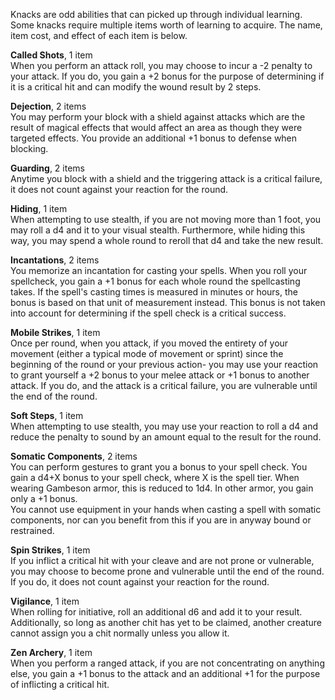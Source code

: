 Knacks are odd abilities that can picked up through individual learning. Some knacks require multiple items worth of learning to acquire. The name, item cost, and effect of each item is below.

**Called Shots**, 1 item  
When you perform an attack roll, you may choose to incur a -2 penalty to your attack. If you do, you gain a +2 bonus for the purpose of determining if it is a critical hit and can modify the wound result by 2 steps.

**Dejection**, 2 items  
You may perform your block with a shield against attacks which are the result of magical effects that would affect an area as though they were targeted effects. You provide an additional +1 bonus to defense when blocking.

**Guarding**, 2 items  
Anytime you block with a shield and the triggering attack is a critical failure, it does not count against your reaction for the round.

**Hiding**, 1 item  
When attempting to use stealth, if you are not moving more than 1 foot, you may roll a d4 and it to your visual stealth. Furthermore, while hiding this way, you may spend a whole round to reroll that d4 and take the new result.

**Incantations**, 2 items  
You memorize an incantation for casting your spells. When you roll your spellcheck, you gain a +1 bonus for each whole round the spellcasting takes. If the spell's casting times is measured in minutes or hours, the bonus is based on that unit of measurement instead. This bonus is not taken into account for determining if the spell check is a critical success.

**Mobile Strikes**, 1 item  
Once per round, when you attack, if you moved the entirety of your movement (either a typical mode of movement or sprint) since the beginning of the round or your previous action- you may use your reaction to grant yourself a +2 bonus to your melee attack or +1 bonus to another attack. If you do, and the attack is a critical failure, you are vulnerable until the end of the round.

**Soft Steps**, 1 item  
When attempting to use stealth, you may use your reaction to roll a d4 and reduce the penalty to sound by an amount equal to the result for the round.

**Somatic Components**, 2 items  
You can perform gestures to grant you a bonus to your spell check. You gain a d4+X bonus to your spell check, where X is the spell tier. When wearing Gambeson armor, this is reduced to 1d4. In other armor, you gain only a +1 bonus.  
You cannot use equipment in your hands when casting a spell with somatic components, nor can you benefit from this if you are in anyway bound or restrained.

**Spin Strikes**, 1 item  
If you inflict a critical hit with your cleave and are not prone or vulnerable, you may choose to become prone and vulnerable until the end of the round. If you do, it does not count against your reaction for the round.

**Vigilance**, 1 item  
When rolling for initiative, roll an additional d6 and add it to your result. Additionally, so long as another chit has yet to be claimed, another creature cannot assign you a chit normally unless you allow it.

**Zen Archery**, 1 item  
When you perform a ranged attack, if you are not concentrating on anything else, you gain a +1 bonus to the attack and an additional +1 for the purpose of inflicting a critical hit.
